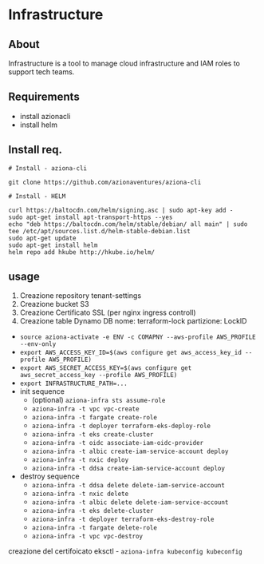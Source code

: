 # Infrastructure

## About
Infrastructure is a tool to manage cloud infrastructure and IAM roles to support tech teams.

## Requirements
- install azionacli
- install helm

## Install req.

    # Install - aziona-cli

    git clone https://github.com/azionaventures/aziona-cli

    # Install - HELM

    curl https://baltocdn.com/helm/signing.asc | sudo apt-key add -
    sudo apt-get install apt-transport-https --yes
    echo "deb https://baltocdn.com/helm/stable/debian/ all main" | sudo tee /etc/apt/sources.list.d/helm-stable-debian.list
    sudo apt-get update
    sudo apt-get install helm
    helm repo add hkube http://hkube.io/helm/

## usage

1. Creazione repository tenant-settings
2. Creazione bucket S3
3. Creazione Certificato SSL (per nginx ingress controll)
4. Creazione table Dynamo DB
    nome: terraform-lock
    partizione: LockID

- `source aziona-activate -e ENV -c COMAPNY --aws-profile AWS_PROFILE --env-only`
- `export AWS_ACCESS_KEY_ID=$(aws configure get aws_access_key_id --profile AWS_PROFILE)`
- `export AWS_SECRET_ACCESS_KEY=$(aws configure get aws_secret_access_key --profile AWS_PROFILE)`
- `export INFRASTRUCTURE_PATH=...`
- init sequence
    - (optional) `aziona-infra sts assume-role`
    - `aziona-infra -t vpc vpc-create`
    - `aziona-infra -t fargate create-role`
    - `aziona-infra -t deployer terraform-eks-deploy-role`
    - `aziona-infra -t eks create-cluster`
    - `aziona-infra -t oidc associate-iam-oidc-provider`
    - `aziona-infra -t albic create-iam-service-account deploy`
    - `aziona-infra -t nxic deploy`
    - `aziona-infra -t ddsa create-iam-service-account deploy`
- destroy sequence
    - `aziona-infra -t ddsa delete delete-iam-service-account`
    - `aziona-infra -t nxic delete`
    - `aziona-infra -t albic delete delete-iam-service-account` 
    - `aziona-infra -t eks delete-cluster`
    - `aziona-infra -t deployer terraform-eks-destroy-role`
    - `aziona-infra -t fargate delete-role`
    - `aziona-infra -t vpc vpc-destroy`


creazione del certifoicato eksctl
    - `aziona-infra kubeconfig kubeconfig`
